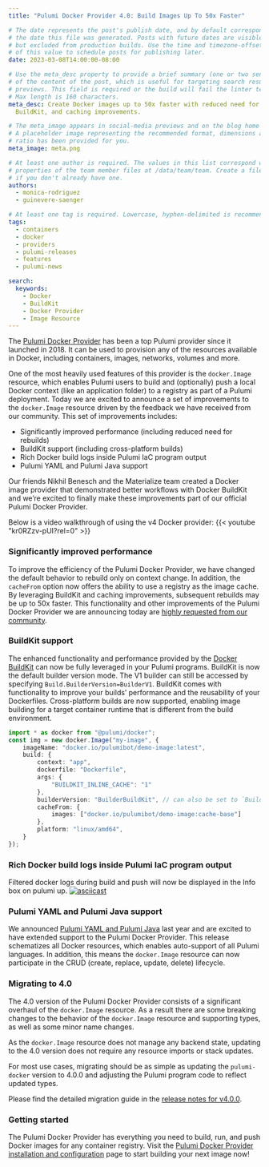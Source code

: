 ```yaml
---
title: "Pulumi Docker Provider 4.0: Build Images Up To 50x Faster"

# The date represents the post's publish date, and by default corresponds with
# the date this file was generated. Posts with future dates are visible in development,
# but excluded from production builds. Use the time and timezone-offset portions of
# of this value to schedule posts for publishing later.
date: 2023-03-08T14:00:00-08:00

# Use the meta_desc property to provide a brief summary (one or two sentences)
# of the content of the post, which is useful for targeting search results or social-media
# previews. This field is required or the build will fail the linter test.
# Max length is 160 characters.
meta_desc: Create Docker images up to 50x faster with reduced need for rebuilds, Docker
  BuildKit, and caching improvements.

# The meta_image appears in social-media previews and on the blog home page.
# A placeholder image representing the recommended format, dimensions and aspect
# ratio has been provided for you.
meta_image: meta.png

# At least one author is required. The values in this list correspond with the `id`
# properties of the team member files at /data/team/team. Create a file for yourself
# if you don't already have one.
authors:
  - monica-rodriguez
  - guinevere-saenger

# At least one tag is required. Lowercase, hyphen-delimited is recommended.
tags:
  - containers
  - docker
  - providers
  - pulumi-releases
  - features
  - pulumi-news

search:
  keywords:
    - Docker
    - BuildKit
    - Docker Provider
    - Image Resource
---
```


The [Pulumi Docker Provider](/registry/packages/docker) has been a top Pulumi provider since it launched in 2018. It can be used to provision any of the resources available in Docker, including containers, images, networks, volumes and more.

One of the most heavily used features of this provider is the `docker.Image` resource, which enables Pulumi users to build and (optionally) push a local Docker context (like an application folder) to a registry as part of a Pulumi deployment. Today we are excited to announce a set of improvements to the `docker.Image` resource driven by the feedback we have received from our community. This set of improvements includes:

* Significantly improved performance (including reduced need for rebuilds)
* BuildKit support (including cross-platform builds)
* Rich Docker build logs inside Pulumi IaC program output
* Pulumi YAML and Pulumi Java support

<!--more-->

Our friends Nikhil Benesch and the Materialize team created a Docker image provider that demonstrated better workflows with Docker BuildKit and we’re excited to finally make these improvements part of our official Pulumi Docker Provider.

Below is a video walkthrough of using the v4 Docker provider:
{{< youtube "kr0RZzv-pUI?rel=0" >}}

### Significantly improved performance

To improve the efficiency of the Pulumi Docker Provider, we have changed the default behavior to rebuild only on context change. In addition, the `cacheFrom` option now offers the ability to use a registry as the image cache. By leveraging BuildKit and caching improvements, subsequent rebuilds may be up to 50x faster. This functionality and other improvements of the Pulumi Docker Provider we are announcing today are [highly requested from our community](https://github.com/pulumi/pulumi-docker/issues/132).

### BuildKit support

The enhanced functionality and performance provided by the [Docker BuildKit](https://docs.docker.com/build/buildkit/) can now be fully leveraged in your Pulumi programs. BuildKit is now the default builder version mode. The V1 builder can still be accessed by specifying `Build.BuilderVersion=BuilderV1`. BuildKit comes with functionality to improve your builds’ performance and the reusability of your Dockerfiles. Cross-platform builds are now supported, enabling image building for a target container runtime that is different from the build environment.

```typescript
import * as docker from "@pulumi/docker";
const img = new docker.Image("my-image", {
    imageName: "docker.io/pulumibot/demo-image:latest",
    build: {
        context: "app",
        dockerfile: "Dockerfile",
        args: {
            "BUILDKIT_INLINE_CACHE": "1"
        },
        builderVersion: "BuilderBuildKit", // can also be set to `BuilderV1`
        cacheFrom: {
            images: ["docker.io/pulumibot/demo-image:cache-base"]
        },
        platform: "linux/amd64",
    }
});
```

### Rich Docker build logs inside Pulumi IaC program output

Filtered docker logs during build and push will now be displayed in the Info box on pulumi up.
[![asciicast](https://asciinema.org/a/I8Xzmfme56ZP4uD6uo2U4i2wr.svg)](https://asciinema.org/a/I8Xzmfme56ZP4uD6uo2U4i2wr)

### Pulumi YAML and Pulumi Java support

We announced [Pulumi YAML and Pulumi Java](https://www.pulumi.com/blog/pulumi-universal-iac/) last year and are excited to have extended support to the Pulumi Docker Provider. This release schematizes all Docker resources, which enables auto-support of all Pulumi languages. In addition, this means the `docker.Image` resource can now participate in the CRUD (create, replace, update, delete) lifecycle.

### Migrating to 4.0

The 4.0 version of the Pulumi Docker Provider consists of a significant overhaul of the `docker.Image` resource. As a result there are some breaking changes to the behavior of the `docker.Image` resource and supporting types, as well as some minor name changes.

As the `docker.Image` resource does not manage any backend state, updating to the 4.0 version does not require any resource imports or stack updates.

For most use cases, migrating should be as simple as updating the `pulumi-docker` version to 4.0.0 and adjusting the Pulumi program code to reflect updated types.

Please find the detailed migration guide in the [release notes for v4.0.0](https://github.com/pulumi/pulumi-docker/releases/tag/v4.0.0).

### Getting started

The Pulumi Docker Provider has everything you need to build, run, and push Docker images for any container registry. Visit the [Pulumi Docker Provider installation and configuration](https://www.pulumi.com/registry/packages/docker/installation-configuration/) page to start building your next image now!
